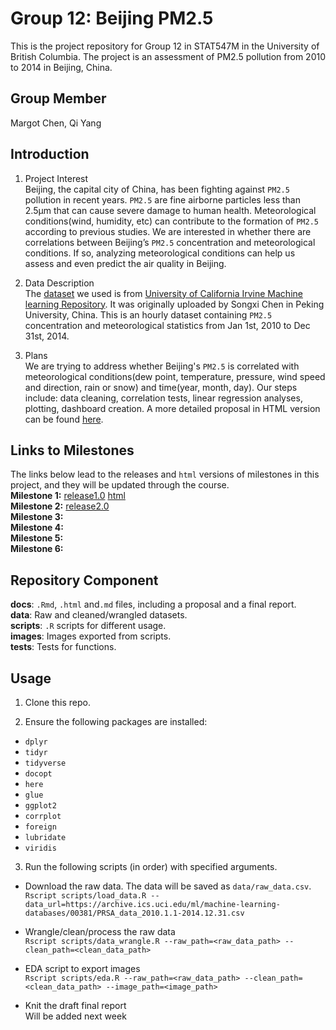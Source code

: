 # Group 12: Beijing PM2.5
This is the project repository for Group 12 in STAT547M in the University of British Columbia. The project is an assessment of PM2.5 pollution from 2010 to 2014 in Beijing, China. 

## Group Member
Margot Chen, Qi Yang

## Introduction 
1. Project Interest    
Beijing, the capital city of China, has been fighting against `PM2.5` pollution in recent years. `PM2.5` are fine airborne particles less than 2.5μm that can cause severe damage to human health. Meteorological conditions(wind, humidity, etc) can contribute to the formation of `PM2.5` according to previous studies. We are interested in whether there are correlations between Beijing’s `PM2.5` concentration and  meteorological conditions. If so, analyzing meteorological conditions can help us assess and even predict the air quality in Beijing.    

2. Data Description   
The [dataset](https://archive.ics.uci.edu/ml/machine-learning-databases/00381/PRSA_data_2010.1.1-2014.12.31.csv) we used is from [University of California Irvine Machine learning Repository](https://archive.ics.uci.edu/ml/datasets/Beijing+PM2.5+Data#). It was originally uploaded by Songxi Chen in Peking University, China. This is an hourly dataset containing `PM2.5` concentration and meteorological statistics from Jan 1st, 2010 to Dec 31st, 2014.   

3. Plans    
We are trying to address whether Beijing's `PM2.5` is correlated with meteorological conditions(dew point, temperature, pressure, wind speed and direction, rain or snow) and time(year, month, day). Our steps include: data cleaning, correlation tests, linear regression analyses, plotting, dashboard creation. A more detailed proposal in HTML version can be found [here](https://stat547-ubc-2019-20.github.io/group_12_qiyangqd_xiaoyuanf/docs/milestone1.html).  

## Links to Milestones
The links below lead to the releases and `html` versions of milestones in this project, and they will be updated through the course.          
__Milestone 1:__ [release1.0](https://github.com/STAT547-UBC-2019-20/group_12_qiyangqd_xiaoyuanf/releases/tag/1.0) [html](https://stat547-ubc-2019-20.github.io/group_12_qiyangqd_xiaoyuanf/docs/milestone1.html)        
__Milestone 2:__ [release2.0](https://github.com/STAT547-UBC-2019-20/group_12_qiyangqd_xiaoyuanf/releases/tag/2.0)  
__Milestone 3:__   
__Milestone 4:__   
__Milestone 5:__   
__Milestone 6:__   

## Repository Component
__docs__: `.Rmd`, `.html` and`.md` files, including a proposal and a final report.     
__data__: Raw and cleaned/wrangled datasets.        
__scripts__: `.R` scripts for different usage.      
__images__: Images exported from scripts.     
__tests__: Tests for functions.  

## Usage
1. Clone this repo.    

2. Ensure the following packages are installed:    
  - `dplyr`
  - `tidyr`
  - `tidyverse`
  - `docopt`
  - `here`
  - `glue`
  - `ggplot2`
  - `corrplot`
  - `foreign`
  - `lubridate`
  - `viridis`

3. Run the following scripts (in order) with specified arguments.

 - Download the raw data. The data will be saved as `data/raw_data.csv`.  
  `Rscript scripts/load_data.R --data_url=https://archive.ics.uci.edu/ml/machine-learning-databases/00381/PRSA_data_2010.1.1-2014.12.31.csv`
  
  - Wrangle/clean/process the raw data      
  `Rscript scripts/data_wrangle.R --raw_path=<raw_data_path> --clean_path=<clean_data_path>`
  
  - EDA script to export images         
  `Rscript scripts/eda.R --raw_path=<raw_data_path> --clean_path=<clean_data_path> --image_path=<image_path>`
  
  - Knit the draft final report              
  Will be added next week
